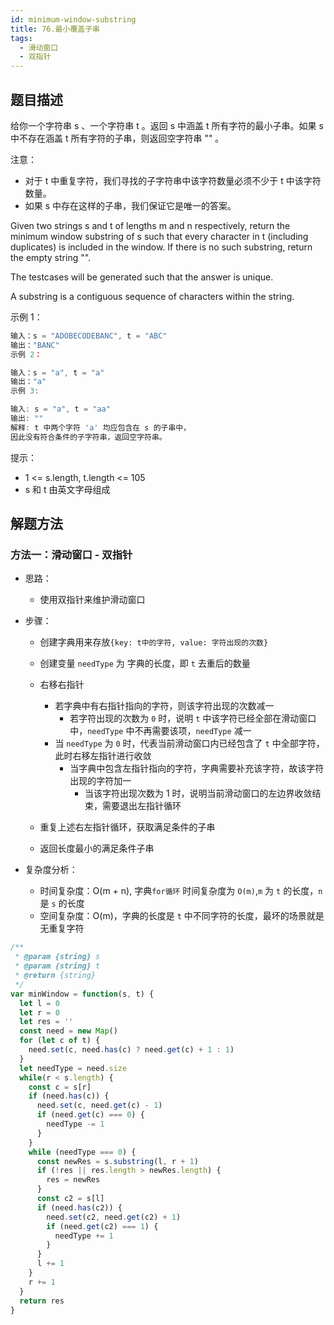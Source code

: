 ```yaml
---
id: minimum-window-substring
title: 76.最小覆盖子串
tags:
  - 滑动窗口
  - 双指针
---
```


## 题目描述

给你一个字符串 s 、一个字符串 t 。返回 s 中涵盖 t 所有字符的最小子串。如果 s 中不存在涵盖 t 所有字符的子串，则返回空字符串 "" 。

注意：

- 对于 t 中重复字符，我们寻找的子字符串中该字符数量必须不少于 t 中该字符数量。
- 如果 s 中存在这样的子串，我们保证它是唯一的答案。

Given two strings s and t of lengths m and n respectively, return the minimum window substring of s such that every character in t (including duplicates) is included in the window. If there is no such substring, return the empty string "".

The testcases will be generated such that the answer is unique.

A substring is a contiguous sequence of characters within the string.

示例 1：

```js
输入：s = "ADOBECODEBANC", t = "ABC"
输出："BANC"
示例 2：
```

```js
输入：s = "a", t = "a"
输出："a"
示例 3:
```

```js
输入: s = "a", t = "aa"
输出: ""
解释: t 中两个字符 'a' 均应包含在 s 的子串中，
因此没有符合条件的子字符串，返回空字符串。
```

提示：

- 1 <= s.length, t.length <= 105
- s 和 t 由英文字母组成

## 解题方法

### 方法一：滑动窗口 - 双指针

- 思路：
  - 使用双指针来维护滑动窗口

- 步骤：
  - 创建字典用来存放`{key: t中的字符, value: 字符出现的次数}`
  - 创建变量 `needType` 为 字典的长度，即 `t` 去重后的数量
  - 右移右指针
    - 若字典中有右指针指向的字符，则该字符出现的次数减一
      - 若字符出现的次数为 `0` 时，说明 `t` 中该字符已经全部在滑动窗口中，`needType` 中不再需要该项，`needType` 减一
    - 当 `needType` 为 `0` 时，代表当前滑动窗口内已经包含了 `t` 中全部字符，此时右移左指针进行收敛
      - 当字典中包含左指针指向的字符，字典需要补充该字符，故该字符出现的字符加一
        - 当该字符出现次数为 1 时，说明当前滑动窗口的左边界收敛结束，需要退出左指针循环

  - 重复上述右左指针循环，获取满足条件的子串
  - 返回长度最小的满足条件子串

- 复杂度分析：
  - 时间复杂度：O(m + n), 字典`for循环` 时间复杂度为 `O(m)`,`m` 为 `t` 的长度，`n` 是 `s` 的长度
  - 空间复杂度：O(m)，字典的长度是 `t` 中不同字符的长度，最坏的场景就是无重复字符

```js
/**
 * @param {string} s
 * @param {string} t
 * @return {string}
 */
var minWindow = function(s, t) {
  let l = 0
  let r = 0
  let res = ''
  const need = new Map()
  for (let c of t) {
    need.set(c, need.has(c) ? need.get(c) + 1 : 1)
  }
  let needType = need.size
  while(r < s.length) {
    const c = s[r]
    if (need.has(c)) {
      need.set(c, need.get(c) - 1)
      if (need.get(c) === 0) {
        needType -= 1
      }
    }
    while (needType === 0) {
      const newRes = s.substring(l, r + 1)
      if (!res || res.length > newRes.length) {
        res = newRes
      }
      const c2 = s[l]
      if (need.has(c2)) {
        need.set(c2, need.get(c2) + 1)
        if (need.get(c2) === 1) {
          needType += 1
        }
      }
      l += 1
    }
    r += 1
  }
  return res
}
```
